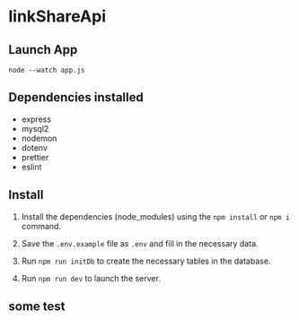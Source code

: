 # linkShareApi

## Launch App
```
node --watch app.js
```

## Dependencies installed
- express
- mysql2
- nodemon
- dotenv
- prettier
- eslint


## Install

1. Install the dependencies (node_modules) using the `npm install` or `npm i` command.

2. Save the `.env.example` file as `.env` and fill in the necessary data.

3. Run `npm run initDb` to create the necessary tables in the database.

4. Run `npm run dev` to launch the server.

## some test